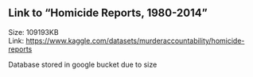 ## Link to “Homicide Reports, 1980-2014”
Size:   109193KB \
Link:   https://www.kaggle.com/datasets/murderaccountability/homicide-reports

Database stored in google bucket due to size
